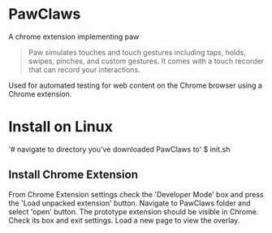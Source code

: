 # PawClaws
A chrome extension implementing paw

> Paw simulates touches and touch gestures including taps, holds, swipes, pinches, and custom gestures. It comes with a touch recorder that can record your interactions.

Used for automated testing for web content on the Chrome browser using a Chrome extension.

# Install on Linux

'# navigate to directory you've downloaded PawClaws to'
$ init.sh

## Install Chrome Extension

From Chrome Extension settings check the 'Developer Mode' box and press the 'Load unpacked extension' button.
Navigate to PawClaws folder and select 'open' button. The prototype extension should be visible in Chrome. Check
its box and exit settings. Load a new page to view the overlay.


